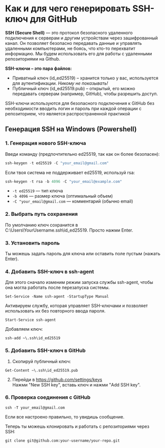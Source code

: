 # Как и для чего генерировать SSH-ключ для GitHub
**SSH (Secure Shell)** — это протокол безопасного удаленного подключения к серверам и другим устройствам через зашифрованный канал. Он позволяет безопасно передавать данные и управлять удаленными компьютерами, не боясь, что кто-то перехватит информацию. Мы будем использовать его для работы с удаленными репозиториями на Github.<br>

**SSH-ключи – это пара файлов:**<br>
- Приватный ключ (id_ed25519) – хранится только у вас, используется для аутентификации. *Никому не показывать!*
- Публичный ключ (id_ed25519.pub) – открытый, его можно передавать серверам (например, GitHub), чтобы разрешить доступ.

SSH-ключи используются для безопасного подключения к GitHub без необходимости вводить логин и пароль при каждой операции с репозиторием, что является распространенной практикой<br>

## Генерация SSH на Windows (Powershell)
### 1. Генерация нового SSH-ключа
Введи команду (предпочтительно ed25519, так как он более безопасен):
```powershell
ssh-keygen -t ed25519 -C "your_email@gmail.com"
```
Если твоя система не поддерживает ed25519, используй rsa:
```powershell
ssh-keygen -t rsa -b 4096 -C "your_email@example.com"
```
- ```-t ed25519``` — тип ключа
- ```-b 4096``` — размер ключа (оптимальный объем)
- ```-C "your_email@gmail.com``` — комментарий (обычно email)
### 2. Выбрать путь сохранения
По умолчанию ключ сохранится в C:\Users\YourUsername\.ssh\id_ed25519. Просто нажми Enter.
### 3. Установить пароль
Ты можешь задать пароль для ключа или оставить поле пустым (нажать Enter).
### 4. Добавить SSH-ключ в ssh-agent
Для этого сначало изменим режим запуска службы ssh-agent, чтобы она могла работать после перезапуска системы.
```
Set-Service -Name ssh-agent -StartupType Manual
```
Активируем службу, которая управляет SSH-ключами и позволяет использовать их без повторного ввода пароля.
```
Start-Service ssh-agent
```
Добавляем ключ:
```
ssh-add ~\.ssh\id_ed25519
```
### 5. Добавить SSH-ключ в GitHub
1. Скопируй публичный ключ:
```
Get-Content ~\.ssh\id_ed25519.pub
```
2. Перейди в https://github.com/settings/keys <br>
Нажми "New SSH key", вставь ключ и нажми "Add SSH key".
### 6. Проверка соединения с GitHub
```
ssh -T your_email@gmail.com
```
Если все настроено правильно, то увидишь сообщение.

Теперь ты можешь клонировать и работать с репозиториями через SSH:
```
git clone git@github.com:your-username/your-repo.git
```